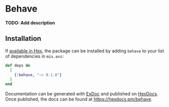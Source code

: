 # Behave

**TODO: Add description**

## Installation

If [available in Hex](https://hex.pm/docs/publish), the package can be installed
by adding `behave` to your list of dependencies in `mix.exs`:

```elixir
def deps do
  [
    {:behave, "~> 0.1.0"}
  ]
end
```

Documentation can be generated with [ExDoc](https://github.com/elixir-lang/ex_doc)
and published on [HexDocs](https://hexdocs.pm). Once published, the docs can
be found at <https://hexdocs.pm/behave>.

